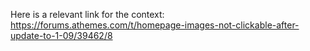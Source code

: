 Here is a relevant link for the context:
https://forums.athemes.com/t/homepage-images-not-clickable-after-update-to-1-09/39462/8
